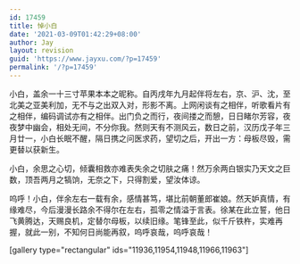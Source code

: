 ```yaml
---
id: 17459
title: 悼小白
date: '2021-03-09T01:42:29+08:00'
author: Jay
layout: revision
guid: 'https://www.jayxu.com/?p=17459'
permalink: '/?p=17459'
---
```


小白，盖余一十三寸苹果本本之昵称。自丙戌年九月起伴将左右，京、沪、沈，至北美之亚美利加，无不与之出双入对，形影不离。上网闲谈有之相伴，听歌看片有之相伴，编码调试亦有之相伴。出门负之而行，夜间搂之而憩，日日睹尔芳容，夜夜梦中幽会，相处无间，不分你我。然则天有不测风云，数日之前，汉历戊子年三月廿一，小白长眠不醒，隔日携之问医求药，望切之后，开出一方：母板尽毁，需更替以获新生。

小白，余思之心切，倾囊相救亦难表失余之切肤之痛！然万余两白银实乃天文之巨数，顶吾两月之犒饷，无奈之下，只得割爱，望汝体谅。

呜呼！小白，伴余左右一载有余，感情甚笃，堪比前朝董郎崔娘。然天妒真情，有缘难尽，今后漫漫长路余不得尔在左右，孤零之情溢于言表。徐某在此立誓，他日飞黄腾达，天赐良机，定替尔母板，以续旧缘。笔锋至此，似千斤铁杵，实难再握，就此一别，不知何日尚能再叙，呜呼哀哉，呜呼哀哉！

[gallery type="rectangular" ids="11936,11954,11948,11966,11963"]